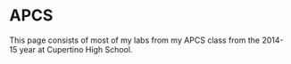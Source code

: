 # APCS

This page consists of most of my labs from my APCS class from the 2014-15 year at Cupertino High School.
